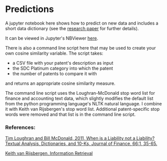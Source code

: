 # Predictions

A jupyter notebook here shows how to predict on new data and includes 
a short data dictionary (see the [research paper](https://drive.google.com/open?id=1sqighkgCou1QalQ04polmRmMXUBmQOJN) 
for further details).

It can be viewed in Jupyter's NBViewer [here](https://nbviewer.jupyter.org/github/tr7200/Patent-text-similarity-and-venture-backed-innovation/blob/master/notebooks/predict/Predict.ipynb).

There is also a command line script here that may be used to create your 
own cosine similarity variable. The script takes:

- a CSV file with your patent's description as input
- the SDC Platinum category into which the patent 
- the number of patents to compare it with

and returns an appropriate cosine similarity measure.

The command line script uses the Loughran-McDonald stop word list for 
finance and accounting text data, which slightly modifies the default list 
from the python programming language's NLTK natural language. I combine 
it with Keith van Rijsbergen's stop word list. Additional patent-specific 
stop words were removed and that list is in the command line script.

### References:
[Tim Loughran and Bill McDonald, 2011, When is a Liability not a Liability?  Textual Analysis, Dictionaries, and 10-Ks, Journal of Finance, 66:1, 35-65.](http://ssrn.com/abstract=1331573)

[Keith van Rijsbergen, Information Retrieval](http://www.dcs.gla.ac.uk/Keith/Chapter.2/Table_2.1.html)
